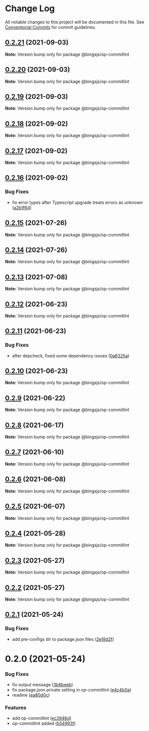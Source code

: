 # Change Log

All notable changes to this project will be documented in this file.
See [Conventional Commits](https://conventionalcommits.org) for commit guidelines.

## [0.2.21](https://github.com/bingtimren/op-tools/compare/@bingsjs/op-commitlint@0.2.20...@bingsjs/op-commitlint@0.2.21) (2021-09-03)

**Note:** Version bump only for package @bingsjs/op-commitlint





## [0.2.20](https://github.com/bingtimren/op-tools/compare/@bingsjs/op-commitlint@0.2.19...@bingsjs/op-commitlint@0.2.20) (2021-09-03)

**Note:** Version bump only for package @bingsjs/op-commitlint





## [0.2.19](https://github.com/bingtimren/op-tools/compare/@bingsjs/op-commitlint@0.2.18...@bingsjs/op-commitlint@0.2.19) (2021-09-03)

**Note:** Version bump only for package @bingsjs/op-commitlint





## [0.2.18](https://github.com/bingtimren/op-tools/compare/@bingsjs/op-commitlint@0.2.17...@bingsjs/op-commitlint@0.2.18) (2021-09-02)

**Note:** Version bump only for package @bingsjs/op-commitlint





## [0.2.17](https://github.com/bingtimren/op-tools/compare/@bingsjs/op-commitlint@0.2.16...@bingsjs/op-commitlint@0.2.17) (2021-09-02)

**Note:** Version bump only for package @bingsjs/op-commitlint





## [0.2.16](https://github.com/bingtimren/op-tools/compare/@bingsjs/op-commitlint@0.2.15...@bingsjs/op-commitlint@0.2.16) (2021-09-02)


### Bug Fixes

* fix error types after Typescript upgrade treats errors as unknown ([a2b1f64](https://github.com/bingtimren/op-tools/commit/a2b1f64859bafa9d6ef0e1c273f7e92e43e029a5))





## [0.2.15](https://github.com/bingtimren/op-tools/compare/@bingsjs/op-commitlint@0.2.14...@bingsjs/op-commitlint@0.2.15) (2021-07-26)

**Note:** Version bump only for package @bingsjs/op-commitlint





## [0.2.14](https://github.com/bingtimren/op-tools/compare/@bingsjs/op-commitlint@0.2.13...@bingsjs/op-commitlint@0.2.14) (2021-07-26)

**Note:** Version bump only for package @bingsjs/op-commitlint





## [0.2.13](https://github.com/bingtimren/op-tools/compare/@bingsjs/op-commitlint@0.2.12...@bingsjs/op-commitlint@0.2.13) (2021-07-08)

**Note:** Version bump only for package @bingsjs/op-commitlint





## [0.2.12](https://github.com/bingtimren/op-tools/compare/@bingsjs/op-commitlint@0.2.11...@bingsjs/op-commitlint@0.2.12) (2021-06-23)

**Note:** Version bump only for package @bingsjs/op-commitlint





## [0.2.11](https://github.com/bingtimren/op-tools/compare/@bingsjs/op-commitlint@0.2.10...@bingsjs/op-commitlint@0.2.11) (2021-06-23)


### Bug Fixes

* after depcheck, fixed some dependency issues ([0a6325a](https://github.com/bingtimren/op-tools/commit/0a6325aa844ddd02159dbf540313219a84088848))





## [0.2.10](https://github.com/bingtimren/op-tools/compare/@bingsjs/op-commitlint@0.2.9...@bingsjs/op-commitlint@0.2.10) (2021-06-23)

**Note:** Version bump only for package @bingsjs/op-commitlint





## [0.2.9](https://github.com/bingtimren/op-tools/compare/@bingsjs/op-commitlint@0.2.8...@bingsjs/op-commitlint@0.2.9) (2021-06-22)

**Note:** Version bump only for package @bingsjs/op-commitlint





## [0.2.8](https://github.com/bingtimren/op-tools/compare/@bingsjs/op-commitlint@0.2.7...@bingsjs/op-commitlint@0.2.8) (2021-06-17)

**Note:** Version bump only for package @bingsjs/op-commitlint





## [0.2.7](https://github.com/bingtimren/op-tools/compare/@bingsjs/op-commitlint@0.2.6...@bingsjs/op-commitlint@0.2.7) (2021-06-10)

**Note:** Version bump only for package @bingsjs/op-commitlint





## [0.2.6](https://github.com/bingtimren/op-tools/compare/@bingsjs/op-commitlint@0.2.5...@bingsjs/op-commitlint@0.2.6) (2021-06-08)

**Note:** Version bump only for package @bingsjs/op-commitlint





## [0.2.5](https://github.com/bingtimren/op-tools/compare/@bingsjs/op-commitlint@0.2.4...@bingsjs/op-commitlint@0.2.5) (2021-06-07)

**Note:** Version bump only for package @bingsjs/op-commitlint





## [0.2.4](https://github.com/bingtimren/op-tools/compare/@bingsjs/op-commitlint@0.2.3...@bingsjs/op-commitlint@0.2.4) (2021-05-28)

**Note:** Version bump only for package @bingsjs/op-commitlint





## [0.2.3](https://github.com/bingtimren/op-tools/compare/@bingsjs/op-commitlint@0.2.2...@bingsjs/op-commitlint@0.2.3) (2021-05-27)

**Note:** Version bump only for package @bingsjs/op-commitlint





## [0.2.2](https://github.com/bingtimren/op-tools/compare/@bingsjs/op-commitlint@0.2.1...@bingsjs/op-commitlint@0.2.2) (2021-05-27)

**Note:** Version bump only for package @bingsjs/op-commitlint





## [0.2.1](https://github.com/bingtimren/op-tools/compare/@bingsjs/op-commitlint@0.2.0...@bingsjs/op-commitlint@0.2.1) (2021-05-24)


### Bug Fixes

* add pre-configs dir to package.json files ([2e18d2f](https://github.com/bingtimren/op-tools/commit/2e18d2ffe03dd258249da4d40b125eb1ef56adac))





# 0.2.0 (2021-05-24)


### Bug Fixes

* fix output message ([3b6beeb](https://github.com/bingtimren/op-tools/commit/3b6beeb476b0795b5f1f0d845c7fc64763722a47))
* fix package.json private setting in op-commitlint ([e4c4b0a](https://github.com/bingtimren/op-tools/commit/e4c4b0a2e32d52fa7ccf6dc299d0d18c4c9a61e2))
* readme ([ea80d0c](https://github.com/bingtimren/op-tools/commit/ea80d0c04b3c75b9a0e6e8ac9de8e8a6bedd2d9d))


### Features

* add op-commitlint ([ec2646d](https://github.com/bingtimren/op-tools/commit/ec2646dfc74703b1599b4bd1031be8c86a09e472))
* op-commitlint added ([b54993f](https://github.com/bingtimren/op-tools/commit/b54993fff413d4116f1906db24435f1e7f7173a2))
